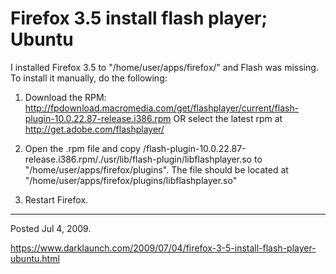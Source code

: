 # Firefox 3.5 install flash player; Ubuntu

I installed Firefox 3.5 to "/home/user/apps/firefox/" and Flash was missing. To install it manually, do the following:

1. Download the RPM: http://fpdownload.macromedia.com/get/flashplayer/current/flash-plugin-10.0.22.87-release.i386.rpm OR select the latest rpm at http://get.adobe.com/flashplayer/

2. Open the .rpm file and copy /flash-plugin-10.0.22.87-release.i386.rpm/./usr/lib/flash-plugin/libflashplayer.so to "/home/user/apps/firefox/plugins". The file should be located at "/home/user/apps/firefox/plugins/libflashplayer.so"

3. Restart Firefox.

---

Posted Jul 4, 2009.

https://www.darklaunch.com/2009/07/04/firefox-3-5-install-flash-player-ubuntu.html